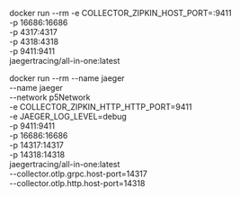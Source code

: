 docker run --rm  -e COLLECTOR_ZIPKIN_HOST_PORT=:9411 \
    -p 16686:16686 \
    -p 4317:4317 \
    -p 4318:4318 \
    -p 9411:9411 \
    jaegertracing/all-in-one:latest





docker run --rm --name jaeger \
    --name jaeger \
    --network p5Network \
    -e COLLECTOR_ZIPKIN_HTTP_HTTP_PORT=9411 \
    -e JAEGER_LOG_LEVEL=debug \
    -p 9411:9411 \
    -p 16686:16686 \
    -p 14317:14317 \
    -p 14318:14318 \
    jaegertracing/all-in-one:latest \
    --collector.otlp.grpc.host-port=14317 \
    --collector.otlp.http.host-port=14318




